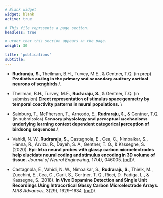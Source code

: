 ```yaml
---
# Blank widget
widget: blank
active: true

# This file represents a page section.
headless: true

# Order that this section appears on the page.
weight: 30

title: 'publications'
subtitle:
---
```

   
- **Rudraraju, S.**, Theilman, B.H., Turvey, M.E., & Gentner, T.Q. (in prep) **Predictive coding in the primary and secondary auditory cortical neurons of songbirds.**\

- Theilman, B.H., Turvey, M.E., **Rudraraju, S.**, & Gentner, T.Q. (in submission) **Direct representation of stimulus space geometry by temporal coactivity patterns in neural populations.** \

- Sainburg, T., McPherson, T., Arneodo, E., **Rudraraju, S.**, & Gentner, T.Q. (in submission) **Sensory physiology and perceptual mechanisms underlying learning context dependent
categorical perception of birdsong sequences.**\

- Vahidi, N. W., **Rudraraju, S.**, Castagnola, E., Cea, C., Nimbalkar, S., Hanna, R., Arvizu, R., Dayeh, S. A., Gentner, T. Q., & Kassegne, S. (2020). **Epi-Intra neural probes with glassy carbon microelectrodes help elucidate neural coding and stimulus encoding in 3D volume of tissue.** *Journal of Neural Engineering*, 17(4), 046005. ([pdf](https://iopscience.iop.org/article/10.1088/1741-2552/ab9b5c/pdf))\

- Castagnola, E., Vahidi, N. W., Nimbalkar, S., **Rudraraju, S.**, Thielk, M., Zucchini, E., Cea, C., Carli, S., Gentner, T. Q., Ricci, D., Fadiga, L., & Kassegne, S. (2018). **In Vivo Dopamine Detection and Single Unit Recordings Using Intracortical Glassy Carbon Microelectrode Arrays.** *MRS Advances*, 3(29), 1629–1634. ([pdf](https://www.ncbi.nlm.nih.gov/pmc/articles/PMC5987773/pdf/nihms957201.pdf))\
